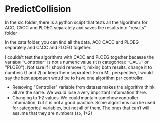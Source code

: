 # PredictCollision

In the src folder, there is a python script that tests all the algorithms for ACC, CACC and PLOEG separately and saves the results into "results" folder

In the data folder, you can find all the data. ACC CACC and PLOEG separately and CACC and PLOEG together.

I couldn't test the algorithms with CACC and PLOEG together because the variable "Controller" is not a numeric value (it is categorical: "CACC" or "PLOEG"). 
Not sure if I should remove it, mixing both results, change it to numbers (1 and 2) or keep them separated.
From ML perspective, I would say the best approach would be to have one algorithm per controller. 
  - Removing "Controller" variable from dataset makes the algorithm think all are the same. We would lose a very important information there.
  - Changing to 1-2 values. We could mantain somehow controller information, but it is not a good practice. Some algorithms can be used for categorical variables, but not all of them. The ones that can't will assume that they are numbers (so, 1>2)
 